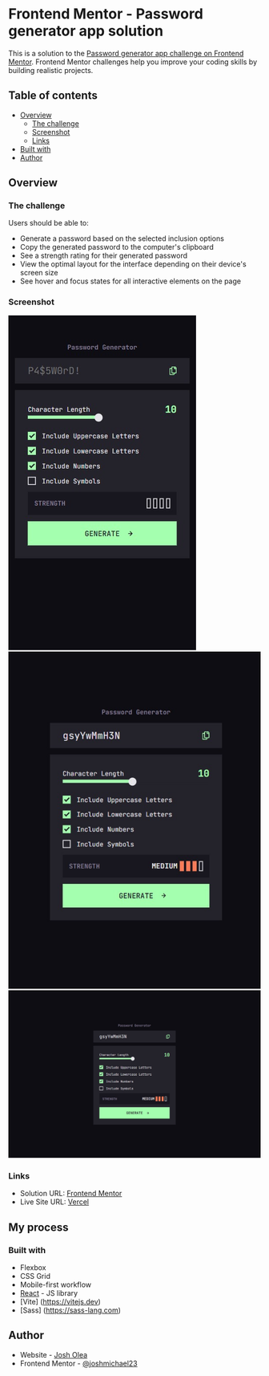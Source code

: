 # Frontend Mentor - Password generator app solution

This is a solution to the [Password generator app challenge on Frontend Mentor](https://www.frontendmentor.io/challenges/password-generator-app-Mr8CLycqjh). Frontend Mentor challenges help you improve your coding skills by building realistic projects. 

## Table of contents

- [Overview](#overview)
  - [The challenge](#the-challenge)
  - [Screenshot](#screenshot)
  - [Links](#links)
- [Built with](#built-with)
- [Author](#author)

## Overview

### The challenge

Users should be able to:

- Generate a password based on the selected inclusion options
- Copy the generated password to the computer's clipboard
- See a strength rating for their generated password
- View the optimal layout for the interface depending on their device's screen size
- See hover and focus states for all interactive elements on the page

### Screenshot
![](./public/phone.png)
![](./public/tablet.png)
![](./public/desk.png)


### Links

- Solution URL: [Frontend Mentor](https://github.com/joshmichael23/password-gen)
- Live Site URL: [Vercel](https://password-gen-rust.vercel.app)

## My process

### Built with
- Flexbox
- CSS Grid
- Mobile-first workflow
- [React](https://reactjs.org/) - JS library
- [Vite] (https://vitejs.dev)
- [Sass] (https://sass-lang.com)

## Author

- Website - [Josh Olea](https://josholea.vercel.app)
- Frontend Mentor - [@joshmichael23](https://www.frontendmentor.io/profile/joshmichael23)
